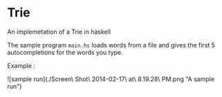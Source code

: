 Trie
====

An implemetation of a Trie in haskell

The sample program `main.hs` loads words from a file and gives the first 5 autocompletions for the words you type.

Example :

![sample run](./Screen\ Shot\ 2014-02-17\ at\ 8.19.28\ PM.png "A sample run")
